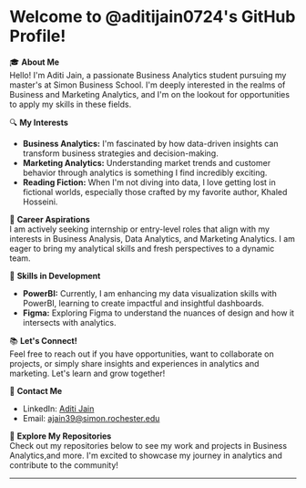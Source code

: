 # Welcome to @aditijain0724's GitHub Profile!

🎓 **About Me**  
Hello! I'm Aditi Jain, a passionate Business Analytics student pursuing my master's at Simon Business School. I'm deeply interested in the realms of Business and Marketing Analytics, and I'm on the lookout for opportunities to apply my skills in these fields.

🔍 **My Interests**  
- **Business Analytics:** I'm fascinated by how data-driven insights can transform business strategies and decision-making.
- **Marketing Analytics:** Understanding market trends and customer behavior through analytics is something I find incredibly exciting.
- **Reading Fiction:** When I'm not diving into data, I love getting lost in fictional worlds, especially those crafted by my favorite author, Khaled Hosseini.

🚀 **Career Aspirations**  
I am actively seeking internship or entry-level roles that align with my interests in Business Analysis, Data Analytics, and Marketing Analytics. I am eager to bring my analytical skills and fresh perspectives to a dynamic team.

🌟 **Skills in Development**  
- **PowerBI:** Currently, I am enhancing my data visualization skills with PowerBI, learning to create impactful and insightful dashboards.
- **Figma:** Exploring Figma to understand the nuances of design and how it intersects with analytics.

📚 **Let's Connect!**  
Feel free to reach out if you have opportunities, want to collaborate on projects, or simply share insights and experiences in analytics and marketing. Let's learn and grow together!

🔗 **Contact Me**  
- LinkedIn: [Aditi Jain](https://www.linkedin.com/in/ajain39/)
- Email: [ajain39@simon.rochester.edu](mailto:ajain39@simon.rochester.edu)

📄 **Explore My Repositories**  
Check out my repositories below to see my work and projects in Business Analytics,and more. I'm excited to showcase my journey in analytics and contribute to the community!

---

